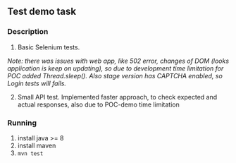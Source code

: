 ## Test demo task

### Description
1. Basic Selenium tests. 

*Note: there was issues with web app, like 502 error, changes of DOM (looks application is keep on updating), so due to development time limitation
 for POC added Thread.sleep(). Also stage version has CAPTCHA enabled, so Login tests will fails.*

2. Small API test. Implemented faster approach, to check expected and actual responses, also due to POC-demo time limitation

### Running
1. install java >= 8
2. install maven
3. `mvn test`


